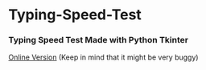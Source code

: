 # Typing-Speed-Test

### Typing Speed Test Made with Python Tkinter

[Online Version](https://replit.com/@IrtizaBabar/Typing-Speed-Test) (Keep in mind that it might be very buggy)
